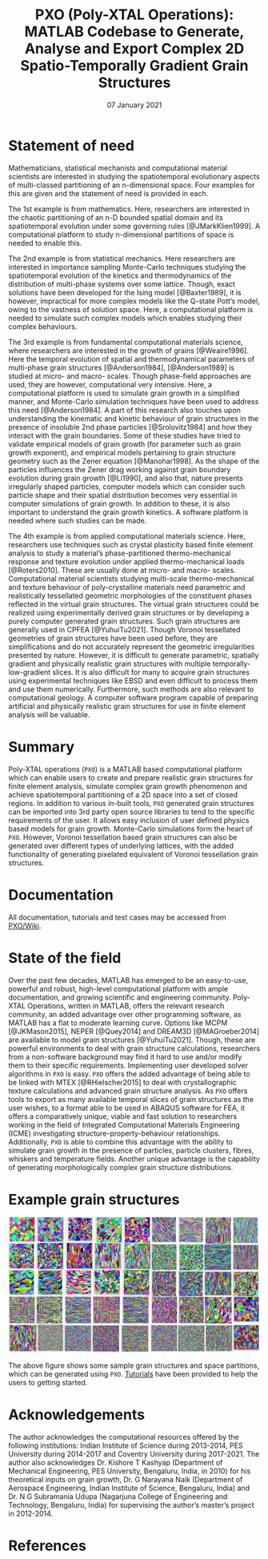 ﻿---
title: 'PXO (Poly-XTAL Operations): MATLAB Codebase to Generate, Analyse and Export Complex 2D Spatio-Temporally Gradient Grain Structures'
tags:
  - grain structure generation
  - texture and grain structure
authors:
  - name: Sunil Anandatheertha
    orcid: 0000-0001-6535-8191
    affiliation: "1"
affiliations:
 - name: Coventry University, Priory street, Coventry, United Kingdom, CV1 5FB
   index: 1
date: 07 January 2021
bibliography: paper.bib

---
# Statement of need
Mathematicians, statistical mechanists and computational material scientists are interested in studying the spatiotemporal evolutionary aspects of multi-classed partitioning of an n-dimensional space. Four examples for this are given and the statement of need is provided in each.

The 1st example is from mathematics. Here, researchers are interested in the chaotic partitioning of an n-D bounded spatial domain and its spatiotemporal evolution under some governing rules [@JMarkKlien1999]. A computational platform to study n-dimensional partitions of space is needed to enable this.

The 2nd example is from statistical mechanics. Here researchers are interested in importance sampling Monte-Carlo techniques studying the spatiotemporal evolution of the kinetics and thermodynamics of the distribution of multi-phase systems over some lattice. Though, exact solutions have been developed for the Ising model [@Baxter1989], it is however, impractical for more complex models like the Q-state Pott’s model, owing to the vastness of solution space. Here, a computational platform is needed to simulate such complex models which enables studying their complex behaviours.

The 3rd example is from fundamental computational materials science, where researchers are interested in the growth of grains [@Weaire1996]. Here the temporal evolution of spatial and thermodynamical parameters of multi-phase grain structures [@Anderson1984], [@Anderson1989] is studied at micro- and macro- scales. Though phase-field approaches are used, they are however, computational very intensive. Here, a computational platform is used to simulate grain growth in a simplified manner, and Monte-Carlo simulation techniques have been used to address this need [@Anderson1984]. A part of this research also touches upon understanding the kinematic and kinetic behaviour of grain structures in the presence of insoluble 2nd phase particles [@Srolovitz1984] and how they interact with the grain boundaries. Some of these studies have tried to validate empirical models of grain growth (for parameter such as grain growth exponent), and empirical models pertaining to grain structure geometry such as the Zener equation [@Manohar1998]. As the shape of the particles influences the Zener drag working against grain boundary evolution during grain growth [@Li1990], and also that, nature presents irregularly shaped particles, computer models which can consider such particle shape and their spatial distribution becomes very essential in computer simulations of grain growth. In addition to these, it is also important to understand the grain growth kinetics. A software platform is needed where such studies can be made.

The 4th example is from applied computational materials science. Here, researchers use techniques such as crystal plasticity based finite element analysis to study a material’s phase-partitioned thermo-mechanical response and texture evolution under applied thermo-mechanical loads [@Roters2010]. These are usually done at micro- and macro- scales. Computational material scientists studying multi-scale thermo-mechanical and texture behaviour of poly-crystalline materials need parametric and realistically tessellated geometric morphologies of the constituent phases reflected in the virtual grain structures. The virtual grain structures could be realized using experimentally derived grain structures or by developing a purely computer generated grain structures. Such grain structures are generally used in CPFEA [@YuhuiTu2021]. Though Voronoi tessellated geometries of grain structures have been used before, they are simplifications and do not accurately represent the geometric irregularities presented by nature. However, it is difficult to generate parametric, spatially gradient and physically realistic grain structures with multiple temporally-low-gradient slices. It is also difficult for many to acquire grain structures using experimental techniques like EBSD and even difficult to process them and use them numerically. Furthermore, such methods are also relevant to computational geology. A computer software program capable of preparing artificial and physically realistic grain structures for use in finite element analysis will be valuable.

# Summary
Poly-XTAL operations (`PXO`) is a MATLAB based computational platform which can enable users to create and prepare realistic grain structures for finite element analysis, simulate complex grain growth phenomenon and achieve spatiotemporal partitioning of a 2D space into a set of closed regions. In addition to various in-built tools, `PXO` generated grain structures can be imported into 3rd party open source libraries to tend to the specific requirements of the user. It allows easy inclusion of user defined physics based models for grain growth. Monte-Carlo simulations form the heart of `PXO`. However, Voronoi tessellation based grain structures can also be generated over different types of underlying lattices, with the added functionality of generating pixelated equivalent of Voronoi tessellation grain structures.

# Documentation
All documentation, tutorials and test cases may be accessed from [PXO/Wiki](https://github.com/SunilAnandatheertha/PXO/wiki).

# State of the field
Over the past few decades, MATLAB has emerged to be an easy-to-use, powerful and robust, high-level computational platform with ample documentation, and growing scientific and engineering community. Poly-XTAL Operations, written in MATLAB, offers the relevant research community, an added advantage over other programming software, as MATLAB has a flat to moderate learning curve. Options like MCPM [@JKMason2015], NEPER [@Quey2014] and DREAM3D [@MAGroeber2014] are available to model grain structures [@YuhuiTu2021]. Though, these are powerful environments to deal with grain structure calculations, researchers from a non-software background may find it hard to use and/or modify them to their specific requirements. Implementing user developed solver algorithms in `PXO` is easy. `PXO` offers the added advantage of being able to be linked with MTEX [@RHielscher2015] to deal with crystallographic texture calculations and advanced grain structure analysis. As `PXO` offers tools to export as many available temporal slices of grain structures as the user wishes, to a format able to be used in ABAQUS software for FEA, it offers a comparatively unique, viable and fast solution to researchers working in the field of Integrated Computational Materials Engineering (ICME) investigating structure-property-behaviour relationships. Additionally, `PXO` is able to combine this advantage with the ability to simulate grain growth in the presence of particles, particle clusters, fibres, whiskers and temperature fields. Another unique advantage is the capability of generating morphologically complex grain structure distributions.

# Example grain structures
![Example grain structures](Paper_images/example1.jpg)

The above figure shows some sample grain structures and space partitions, which can be generated using `PXO`. [Tutorials](https://github.com/SunilAnandatheertha/PXO/wiki/Tutorials-and-test-cases) have been provided to help the users to getting started.

# Acknowledgements
The author acknowledges the computational resources offered by the following institutions: Indian Institute of Science during 2013-2014, PES University during 2014-2017 and Coventry University during 2017-2021. The author also acknowledges Dr. Kishore T Kashyap (Department of Mechanical Engineering, PES University, Bengaluru, India, in 2010) for his theoretical inputs on grain growth, Dr. G Narayana Naik (Department of Aerospace Engineering, Indian Institute of Science, Bengaluru, India) and Dr. N G Subramania Udupa (Nagarjuna College of Engineering and Technology, Bengaluru, India) for supervising the author’s master’s project in 2012-2014.

# References

